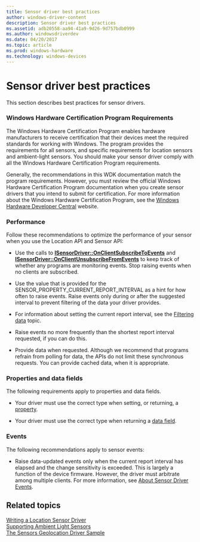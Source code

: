 ```yaml
---
title: Sensor driver best practices
author: windows-driver-content
description: Sensor driver best practices
ms.assetid: adb20558-aa94-41a9-9d26-9d757bdb0999
ms.author: windowsdriverdev
ms.date: 04/20/2017
ms.topic: article
ms.prod: windows-hardware
ms.technology: windows-devices
---
```


# Sensor driver best practices


This section describes best practices for sensor drivers.

### <a href="" id="windows-logo-program-requirements"></a>Windows Hardware Certification Program Requirements

The Windows Hardware Certification Program enables hardware manufacturers to receive certification that their devices meet the required standards for working with Windows. The program provides the requirements for all sensors, and specific requirements for location sensors and ambient-light sensors. You should make your sensor driver comply with all the Windows Hardware Certification Program requirements.

Generally, the recommendations in this WDK documentation match the program requirements. However, you must review the official Windows Hardware Certification Program documentation when you create sensor drivers that you intend to submit for certification. For more information about the Windows Hardware Certification Program, see the [Windows Hardware Developer Central](http://go.microsoft.com/fwlink/p/?linkid=8772) website.

### Performance

Follow these recommendations to optimize the performance of your sensor when you use the Location API and Sensor API:

-   Use the calls to [**ISensorDriver::OnClientSubscribeToEvents**](https://msdn.microsoft.com/library/windows/hardware/ff545589) and [**ISensorDriver::OnClientUnsubscribeFromEvents**](https://msdn.microsoft.com/library/windows/hardware/ff545598) to keep track of whether any programs are monitoring events. Stop raising events when no clients are subscribed.

-   Use the value that is provided for the SENSOR\_PROPERTY\_CURRENT\_REPORT\_INTERVAL as a hint for how often to raise events. Raise events only during or after the suggested interval to prevent filtering of the data your driver provides.

-   For information about setting the current report interval, see the [Filtering data](filtering-data.md) topic.

-   Raise events no more frequently than the shortest report interval requested, if you can do this.

-   Provide data when requested. Although we recommend that programs refrain from polling for data, the APIs do not limit these synchronous requests. You can provide cached data, when it is appropriate.

### Properties and data fields

The following requirements apply to properties and data fields.

-   Your driver must use the correct type when setting, or returning, a [property](https://msdn.microsoft.com/library/windows/hardware/ff545859).

-   Your driver must use the correct type when returning a [data field](https://msdn.microsoft.com/library/windows/hardware/ff545718).

### Events

The following recommendations apply to sensor events:

-   Raise data-updated events only when the current report interval has elapsed and the change sensitivity is exceeded. This is largely a function of the device firmware. However, the driver must arbitrate among multiple clients. For more information, see [About Sensor Driver Events](about-sensor-driver-events.md).

## Related topics
[Writing a Location Sensor Driver](https://msdn.microsoft.com/library/windows/hardware/ff545919)  
[Supporting Ambient Light Sensors](supporting-ambient-light-sensors.md)  
[The Sensors Geolocation Driver Sample](https://msdn.microsoft.com/library/windows/hardware/hh768273)  



